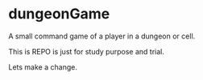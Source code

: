 # dungeonGame
A small command game of a player in a dungeon or cell.

This is REPO is just for study purpose and trial.

Lets make a change.
